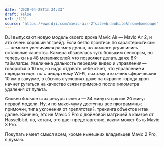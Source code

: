 ```yaml
---
date: "2020-04-28T13:34:33"
draft: False
url: /1101
source: "https://www.dji.com/mavic-air-2?site=brandsite&from=homepage"
---
```


DJI выпускают новую модель своего дрона Mavic Air — Mavic Air 2, и это очень хороший апгрейд. Если бегло пройтись по характеристикам — немного увеличился размер дрона, но намного улучшились остальные качества. Камера обзавелась чуть большим сенсором, но теперь он на 48 мегапикселей, что позволяет делать даже 8K-таймлапсы. Увеличена дальность передачи видео и управления — говорится о 10 км, но надо отдавать себе отчет, что управление и передача идет по стандартному Wi-Fi, поэтому это очень сферические 10 км в вакууме, в обычных условиях даже на окраине города дрон начнет ругаться на качество связи примерно после километра удаления от пульта. 

Сильно больше стал ресурс полета — 34 минуты против 20 минут первой модели. Ну, и по максимуму доступны все программные примочки, типа уклонения от препятствий, трекинга объектов и так далее. Конечно, это не Mavic 2 Pro с дюймовой матрицей в камере от Hasselblad, но, кстати, это дает представление, каким может быть Mavic 3 Pro.

Покупать имеет смысл всем, кроме нынешних владельцев Mavic 2 Pro, я думаю.
